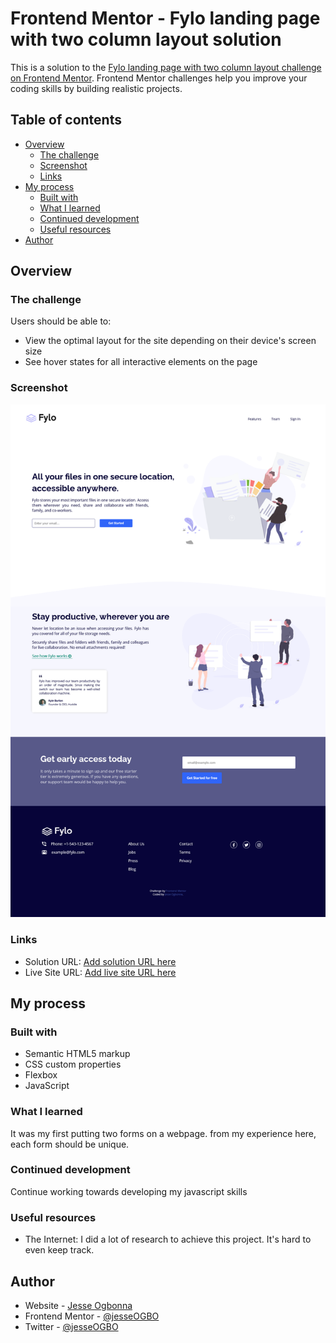 # Frontend Mentor - Fylo landing page with two column layout solution

This is a solution to the [Fylo landing page with two column layout challenge on Frontend Mentor](https://www.frontendmentor.io/challenges/fylo-landing-page-with-two-column-layout-5ca5ef041e82137ec91a50f5). Frontend Mentor challenges help you improve your coding skills by building realistic projects. 

## Table of contents

- [Overview](#overview)
  - [The challenge](#the-challenge)
  - [Screenshot](#screenshot)
  - [Links](#links)
- [My process](#my-process)
  - [Built with](#built-with)
  - [What I learned](#what-i-learned)
  - [Continued development](#continued-development)
  - [Useful resources](#useful-resources)
- [Author](#author)




## Overview

### The challenge

Users should be able to:

- View the optimal layout for the site depending on their device's screen size
- See hover states for all interactive elements on the page

### Screenshot

![](./Fylo-landing-page-with-two-column-layout-screenshot.png)



### Links

- Solution URL: [Add solution URL here](https://your-solution-url.com)
- Live Site URL: [Add live site URL here](https://your-live-site-url.com)

## My process

### Built with

- Semantic HTML5 markup
- CSS custom properties
- Flexbox
- JavaScript


### What I learned

It was my first putting two forms on a webpage. from my experience here, each form should be unique.



### Continued development

Continue working towards developing my javascript skills

### Useful resources
- The Internet: I did a lot of research to achieve this project. It's hard to even keep track.

## Author


- Website - [Jesse Ogbonna](https://jesseolisa.github.io/my-portfolio/)
- Frontend Mentor - [@jesseOGBO](https://www.frontendmentor.io/profile/JesseOlisa)
- Twitter - [@jesseOGBO](https://www.twitter.com/jesseOGBO)

